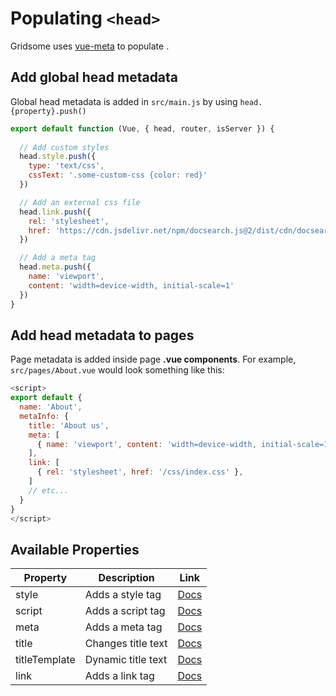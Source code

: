 # Populating `<head>`
Gridsome uses [vue-meta](https://github.com/declandewet/vue-meta) to populate **<head>**.

## Add global head metadata
Global head metadata is added in `src/main.js` by using `head.{property}.push()`

```js
export default function (Vue, { head, router, isServer }) {
  
  // Add custom styles
  head.style.push({
    type: 'text/css',
    cssText: '.some-custom-css {color: red}'
  })

  // Add an external css file
  head.link.push({
    rel: 'stylesheet',
    href: 'https://cdn.jsdelivr.net/npm/docsearch.js@2/dist/cdn/docsearch.min.css'
  })

  // Add a meta tag
  head.meta.push({
    name: 'viewport',
    content: 'width=device-width, initial-scale=1'
  })
}
```

## Add head metadata to pages
Page metadata is added inside page **.vue components**.
For example, `src/pages/About.vue` would look something like this:

```js
<script>
export default {
  name: 'About',
  metaInfo: {
    title: 'About us',
    meta: [
      { name: 'viewport', content: 'width=device-width, initial-scale=1' }
    ],
    link: [
      { rel: 'stylesheet', href: '/css/index.css' },
    ]
    // etc...
  }
}
</script>
```

## Available Properties

|Property  | Description | Link
|----------|-------|---------------
|style | Adds a style tag |[Docs](https://github.com/declandewet/vue-meta#style-object)
|script | Adds a script tag | [Docs](https://github.com/declandewet/vue-meta#script-object)
|meta  | Adds a meta tag | [Docs](https://github.com/declandewet/vue-meta#meta-object)
|title | Changes title text | [Docs](https://github.com/declandewet/vue-meta#title-string)
|titleTemplate | Dynamic title text |  [Docs](https://github.com/declandewet/vue-meta#titletemplate-string--function)
|link  | Adds a link tag | [Docs](https://github.com/declandewet/vue-meta#link-object)

